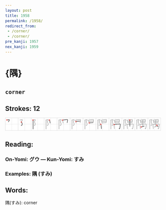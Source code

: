 ```yaml
---
layout: post
title: 1958
permalink: /1958/
redirect_from:
 - /corner/
 - /corner/
pre_kanji: 1957
nex_kanji: 1959
---
```


# {隅}

## `corner`

## Strokes: 12

<div class="stroke"><img src="../images/E99A85.png" /></div>

## Reading:

### On-Yomi: グウ &mdash; Kun-Yomi: すみ

### Examples: 隅 (すみ)

## Words:

隅(すみ): corner
